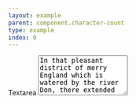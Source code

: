 ```yaml
---
layout: example
parent: component.character-count
type: example
index: 0
---
```

<div class="ds_question" data-threshold="80" data-module="ds-character-count">
<label class="ds_label" for="textarea1-character-limit">Textarea</label>
<textarea maxlength="400" class="ds_input" rows="5" id="textarea1-character-limit" data-form="textarea-threshold">In that pleasant district of merry England which is watered by the river Don, there extended in ancient times a large forest, covering the greater part of the beautiful hills and valleys which lie between Sheffield and the pleasant town of Doncaster. The remains of this extensive wood are still to be seen at the noble</textarea>
</div>
